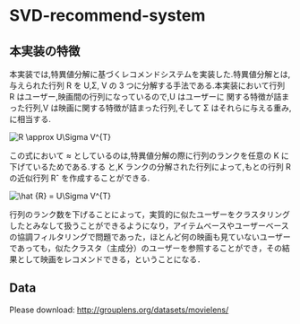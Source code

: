 # SVD-recommend-system


## 本実装の特徴
本実装では,特異値分解に基づくレコメンドシステムを実装した.特異値分解とは,与えられた行列 R を U,Σ, V の 3 つに分解する手法である.本実装において行列 R はユーザー,映画間の行列になっているので,U はユーザーに 関する特徴が詰まった行列,V は映画に関する特徴が詰まった行列,そして Σ はそれらに与える重み,に相当する.  

<img src="https://latex.codecogs.com/gif.latex?R&space;\approx&space;U\Sigma&space;V^{T}" title="R \approx U\Sigma V^{T}" />

この式において ≈ としているのは,特異値分解の際に行列のランクを任意の K に下げているためである.する
と,K ランクの分解された行列によって,もとの行列 R の近似行列 Rˆ を作成することができる.  

<img src="https://latex.codecogs.com/gif.latex?\hat&space;{R}&space;=&space;U\Sigma&space;V^{T}" title="\hat {R} = U\Sigma V^{T}" />

行列のランク数を下げることによって，実質的に似たユーザーをクラスタリングしたとみなして扱うことができるようになり，アイテムベースやユーザーベースの協調フィルタリングで問題であった，ほとんど何の映画も見ていないユーザーであっても，似たクラスタ（主成分）のユーザーを参照することができ，その結果として映画をレコメンドできる，ということになる．

## Data
Please download: http://grouplens.org/datasets/movielens/ 